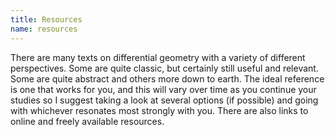 ```yaml
---
title: Resources
name: resources
---
```


<p>There are many texts on differential geometry with a variety of different perspectives. Some are quite classic, but certainly still useful and relevant. Some are quite abstract and others more down to earth. The ideal reference is one that works for you, and this will vary over time as you continue your studies so I suggest taking a look at several options (if possible) and going with whichever resonates most strongly with you. There are also links to online and freely available resources.</p>
